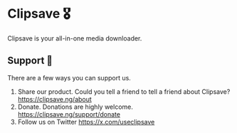 # Clipsave 🎖️

Clipsave is your all-in-one media downloader. 


## Support 🎁
There are a few ways you can support us.

1. Share our product. Could you tell a friend to tell a friend about Clipsave? https://clipsave.ng/about
2. Donate. Donations are highly welcome. https://clipsave.ng/support/donate
3. Follow us on Twitter https://x.com/useclipsave
